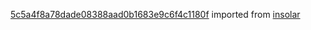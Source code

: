 [5c5a4f8a78dade08388aad0b1683e9c6f4c1180f](https://github.com/insolar/insolar/commit/5c5a4f8a78dade08388aad0b1683e9c6f4c1180f) imported from [insolar](https://github.com/insolar/insolar)
